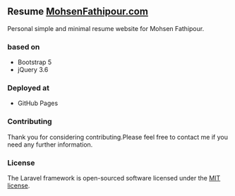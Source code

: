 ## Resume [MohsenFathipour.com](https://wwww.mohsenfathipour.com)
Personal simple and minimal resume website for Mohsen Fathipour.

### based on

- Bootstrap 5
- jQuery 3.6

### Deployed at

- GitHub Pages


### Contributing

Thank you for considering contributing.Please feel free to contact me if you need any further information.


### License

The Laravel framework is open-sourced software licensed under the [MIT license](https://opensource.org/licenses/MIT).
